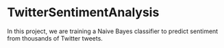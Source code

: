 # TwitterSentimentAnalysis
In this project, we are training a Naive Bayes classifier to predict sentiment from thousands of Twitter tweets. 
